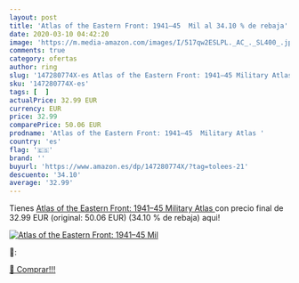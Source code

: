 ```yaml
---
layout: post
title: 'Atlas of the Eastern Front: 1941–45  Mil al 34.10 % de rebaja'
date: 2020-03-10 04:42:20
image: 'https://m.media-amazon.com/images/I/517qw2ESLPL._AC_._SL400_.jpg'
comments: true
category: ofertas
author: ring
slug: '147280774X-es Atlas of the Eastern Front: 1941–45 Military Atlas'
sku: '147280774X-es'
tags: [  ]
actualPrice: 32.99 EUR
currency: EUR
price: 32.99
comparePrice: 50.06 EUR
prodname: 'Atlas of the Eastern Front: 1941–45  Military Atlas '
country: 'es'
flag: '🇪🇸'
brand: ''
buyurl: 'https://www.amazon.es/dp/147280774X/?tag=tolees-21'
descuento: '34.10'
average: '32.99'
---
```


Tienes [Atlas of the Eastern Front: 1941–45  Military Atlas ](https://www.amazon.es/dp/147280774X/?tag=tolees-21) con precio final de  32.99 EUR (original: 50.06 EUR) (34.10 %  de rebaja) aqui!

[![Atlas of the Eastern Front: 1941–45  Mil](https://m.media-amazon.com/images/I/517qw2ESLPL._AC_._SL400_.jpg)](https://www.amazon.es/dp/147280774X/?tag=tolees-21)

🔎:


[🛒 Comprar!!!](https://www.amazon.es/dp/147280774X/?tag=tolees-21)
